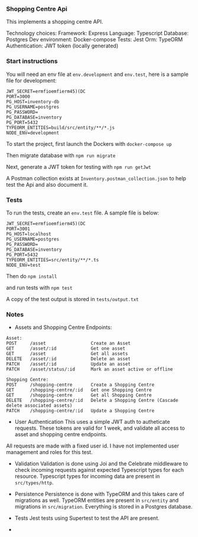 ### Shopping Centre Api

This implements a shopping centre API.

Technology choices:
Framework: Express
Language: Typescript
Database: Postgres
Dev environment: Docker-compose
Tests: Jest
Orm: TypeORM
Authentication: JWT token (locally generated)

### Start instructions

You will need an env file at `env.development` and `env.test`, here is a sample file for development:

```
JWT_SECRET=ermfioemfierm45)(DC
PORT=3000
PG_HOST=inventory-db
PG_USERNAME=postgres
PG_PASSWORD=
PG_DATABASE=inventory
PG_PORT=5432
TYPEORM_ENTITIES=build/src/entity/**/*.js
NODE_ENV=development
```

To start the project, first launch the Dockers with
`docker-compose up`

Then migrate database with
`npm run migrate`

Next, generate a JWT token for testing with
`npm run getJwt`

A Postman collection exists at
`Inventory.postman_collection.json` to help test the Api and also document it.

### Tests

To run the tests, create an `env.test` file. A sample file is below:

```
JWT_SECRET=ermfioemfierm45)(DC
PORT=3001
PG_HOST=localhost
PG_USERNAME=postgres
PG_PASSWORD=
PG_DATABASE=inventory
PG_PORT=5432
TYPEORM_ENTITIES=src/entity/**/*.ts
NODE_ENV=test
```

Then do
`npm install`

and run tests with
`npm test`

A copy of the test output is stored in
`tests/output.txt`

### Notes

- Assets and Shopping Centre Endpoints:

```
Asset:
POST     /asset                 Create an Asset
GET      /asset/:id             Get one asset
GET      /asset                 Get all assets
DELETE   /asset/:id             Delete an asset
PATCH    /asset/:id             Update an asset
PATCH    /asset/status/:id      Mark an asset active or offline

Shopping Centre:
POST     /shopping-centre       Create a Shopping Centre
GET      /shopping-centre/:id   Get one Shopping Centre
GET      /shopping-centre       Get all Shopping Centre
DELETE   /shopping-centre/:id   Delete a Shopping Centre (Cascade delete associated assets)
PATCH    /shopping-centre/:id   Update a Shopping Centre

```

- User Authentication
  This uses a simple JWT auth to autheticate requests. These tokens are valid for 1 week, and validate all access to asset and shopping centre endpoints.

All requests are made with a fixed user id. I have not implemented user management and roles for this test.

- Validation
  Validation is done using Joi and the Celebrate middleware to check incoming requests against expected Typescript types for each resource. Typescript types for incoming data are present in `src/types/http`.

- Persistence
  Persistence is done with TypeORM and this takes care of migrations as well. TypeORM entities are present in `src/entity` and migrations in `src/migration`. Everything is stored in a Postgres database.

- Tests
  Jest tests using Supertest to test the API are present.

-
